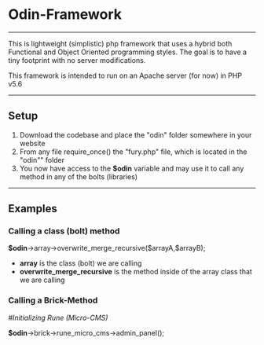 <h1>Odin-Framework</h1>
<hr />

This is lightweight (simplistic) php framework that uses a hybrid both Functional and Object Oriented programming styles.
The goal is to have a tiny footprint with no server modifications.

This framework is intended to run on an Apache server (for now) in PHP v5.6

<hr />

<h2>Setup</h2>
<ol>
	<li>Download the codebase and place the "odin" folder somewhere in your website</li>
	<li>From any file require_once() the "fury.php" file, which is located in the "odin"" folder</li>
	<li>You now have access to the <strong>$odin</strong> variable and may use it to call any method in any of the bolts (libraries)</li>
</ol>

<hr />

<h2>Examples</h2>
<h3>Calling a class (bolt) method</h3>
<strong>$odin</strong>->array->overwrite_merge_recursive($arrayA,$arrayB);
<ul>
	<li><strong>array</strong> is the class (bolt) we are calling</li>
	<li><strong>overwrite_merge_recursive</strong> is the method inside of the array class that we are calling</li>
</ul>

<h3>Calling a Brick-Method</h3>
<em>#Initializing Rune (Micro-CMS)</em>

<strong>$odin</strong>->brick->rune_micro_cms->admin_panel();
